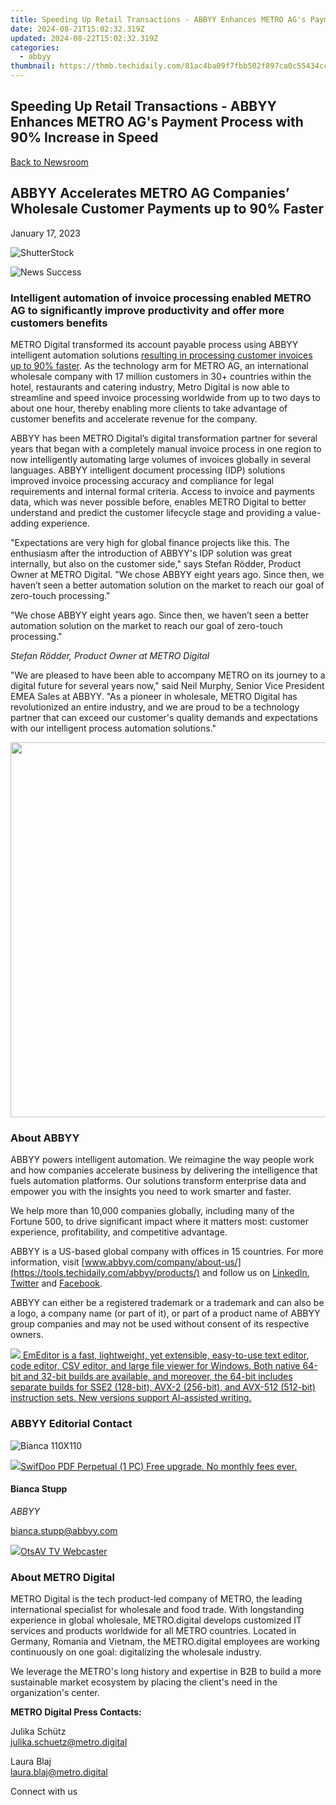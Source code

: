 ```yaml
---
title: Speeding Up Retail Transactions - ABBYY Enhances METRO AG's Payment Process with 90%% Increase in Speed
date: 2024-08-21T15:02:32.319Z
updated: 2024-08-22T15:02:32.319Z
categories:
  - abbyy
thumbnail: https://thmb.techidaily.com/81ac4ba09f7fbb502f897ca0c55434cc97c04fe41c01b4f05dc48044320b63e0.jpg
---
```


## Speeding Up Retail Transactions - ABBYY Enhances METRO AG's Payment Process with 90% Increase in Speed

[Back to Newsroom](https://tools.techidaily.com/abbyy/products/)

## ABBYY Accelerates METRO AG Companies’ Wholesale Customer Payments up to 90% Faster

January 17, 2023

![ShutterStock](https://content.abbyy.com/-/media/project/abbyy/abbyy/branchtemplates/shutterstock_1272462163_1296-x-729.jpg?h=729&iar=0&w=1296)

![News Success](https://static1.abbyy.com/abbyycommedia/33677/news-success.jpg) 

### **Intelligent automation of invoice processing enabled METRO AG to significantly improve productivity and offer more customers benefits**

METRO Digital transformed its account payable process using ABBYY intelligent automation solutions [resulting in processing customer invoices up to 90% faster](https://tools.techidaily.com/abbyy/products/). As the technology arm for METRO AG, an international wholesale company with 17 million customers in 30+ countries within the hotel, restaurants and catering industry, Metro Digital is now able to streamline and speed invoice processing worldwide from up to two days to about one hour, thereby enabling more clients to take advantage of customer benefits and accelerate revenue for the company.

ABBYY has been METRO Digital’s digital transformation partner for several years that began with a completely manual invoice process in one region to now intelligently automating large volumes of invoices globally in several languages. ABBYY intelligent document processing (IDP) solutions improved invoice processing accuracy and compliance for legal requirements and internal formal criteria. Access to invoice and payments data, which was never possible before, enables METRO Digital to better understand and predict the customer lifecycle stage and providing a value-adding experience.

"Expectations are very high for global finance projects like this. The enthusiasm after the introduction of ABBYY's IDP solution was great internally, but also on the customer side," says Stefan Rödder, Product Owner at METRO Digital. "We chose ABBYY eight years ago. Since then, we haven’t seen a better automation solution on the market to reach our goal of zero-touch processing."

"We chose ABBYY eight years ago. Since then, we haven’t seen a better automation solution on the market to reach our goal of zero-touch processing."

_Stefan Rödder, Product Owner at METRO Digital_

"We are pleased to have been able to accompany METRO on its journey to a digital future for several years now," said Neil Murphy, Senior Vice President EMEA Sales at ABBYY. "As a pioneer in wholesale, METRO Digital has revolutionized an entire industry, and we are proud to be a technology partner that can exceed our customer's quality demands and expectations with our intelligent process automation solutions."

<!-- affiliate ads begin -->
<a href="https://turtlebeachus.sjv.io/c/5597632/1988416/23719" target="_top" id="1988416"><img src="//a.impactradius-go.com/display-ad/23719-1988416" border="0" alt="" width="600" height="600"/></a><img height="0" width="0" src="https://imp.pxf.io/i/5597632/1988416/23719" style="position:absolute;visibility:hidden;" border="0" />
<!-- affiliate ads end -->
### About ABBYY

ABBYY powers intelligent automation. We reimagine the way people work and how companies accelerate business by delivering the intelligence that fuels automation platforms. Our solutions transform enterprise data and empower you with the insights you need to work smarter and faster. 

We help more than 10,000 companies globally, including many of the Fortune 500, to drive significant impact where it matters most: customer experience, profitability, and competitive advantage.

ABBYY is a US-based global company with offices in 15 countries. For more information, visit [www.abbyy.com/company/about-us/](https://tools.techidaily.com/abbyy/products/) and follow us on [LinkedIn](https://www.linkedin.com/company/abbyy), [Twitter](https://twitter.com/ABBYY%5FSoftware) and [Facebook](https://www.facebook.com/ABBYYsoft).

ABBYY can either be a registered trademark or a trademark and can also be a logo, a company name (or part of it), or part of a product name of ABBYY group companies and may not be used without consent of its respective owners.

<!-- affiliate ads begin -->
<a href="https://shop.emeditor.com/order/checkout.php?PRODS=4610657&QTY=1&AFFILIATE=108875&CART=1"><img src="https://www.emeditor.com/wp-content/uploads/2024/06/emeditor_chat_ai.png" border="0">
EmEditor is a fast, lightweight, yet extensible, easy-to-use text editor, code editor, CSV editor, and large file viewer for Windows. Both native 64-bit and 32-bit builds are available, and moreover, the 64-bit includes separate builds for SSE2 (128-bit), AVX-2 (256-bit), and AVX-512 (512-bit) instruction sets. New versions support AI-assisted writing.</a>
<!-- affiliate ads end -->
### ABBYY Editorial Contact

![Bianca 110X110](https://static2.abbyy.com/abbyycommedia/36222/bianca-110x110.png)

<!-- affiliate ads begin -->
<a href="https://purchase.swifdoo.com/order/checkout.php?PRODS=40002162&QTY=1&AFFILIATE=108875&CART=1"><img src="https://secure.avangate.com/images/merchant/8b932759a5a04ddb34bf79e3f9072e4b/products/1_Product%20box%20white-1024x1024.png" border="0">SwifDoo PDF Perpetual (1 PC) Free upgrade. No monthly fees ever. 
</a>
<!-- affiliate ads end -->
#### Bianca Stupp

_ABBYY_

[bianca.stupp@abbyy.com](https://tools.techidaily.com/abbyy/products/) 

<!-- affiliate ads begin -->
<a href="https://otszone.ots7.com/order/checkout.php?PRODS=4713324&QTY=1&AFFILIATE=108875&CART=1"><img src="https://green.ots7.com/screenshots/OtsAV/OtsAVTV1.90-300x188.jpg" border="0">OtsAV TV Webcaster</a>
<!-- affiliate ads end -->
### About METRO Digital

METRO Digital is the tech product-led company of METRO, the leading international specialist for wholesale and food trade. With longstanding experience in global wholesale, METRO.digital develops customized IT services and products worldwide for all METRO countries. Located in Germany, Romania and Vietnam, the METRO.digital employees are working continuously on one goal: digitalizing the wholesale industry.

We leverage the METRO's long history and expertise in B2B to build a more sustainable market ecosystem by placing the client's need in the organization's center.

**METRO Digital Press Contacts:**

Julika Schütz  
[julika.schuetz@metro.digital](https://tools.techidaily.com/abbyy/products/)

Laura Blaj  
[laura.blaj@metro.digital](https://tools.techidaily.com/abbyy/products/)

Connect with us

<ins class="adsbygoogle"
     style="display:block"
     data-ad-format="autorelaxed"
     data-ad-client="ca-pub-7571918770474297"
     data-ad-slot="1223367746"></ins>



<ins class="adsbygoogle"
     style="display:block"
     data-ad-client="ca-pub-7571918770474297"
     data-ad-slot="8358498916"
     data-ad-format="auto"
     data-full-width-responsive="true"></ins>
